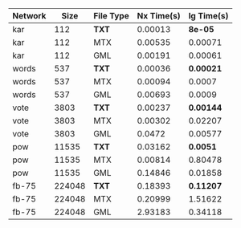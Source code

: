 | Network | Size | File Type | Nx Time(s) | Ig Time(s) |
| --- | --- | --- | --- | --- |
| kar | 112 | **TXT** | 0.00013 | **8e-05** |
| kar | 112 | MTX | 0.00535 | 0.00071 |
| kar | 112 | GML | 0.00191 | 0.00061 |
| words | 537 | **TXT** | 0.00036 | **0.00021** |
| words | 537 | MTX | 0.00094 | 0.0007 |
| words | 537 | GML | 0.00693 | 0.0009 |
| vote | 3803 | **TXT** | 0.00237 | **0.00144** |
| vote | 3803 | MTX | 0.00302 | 0.02207 |
| vote | 3803 | GML | 0.0472 | 0.00577 |
| pow | 11535 | **TXT** | 0.03162 | **0.0051** |
| pow | 11535 | MTX | 0.00814 | 0.80478 |
| pow | 11535 | GML | 0.14846 | 0.01858 |
| fb-75 | 224048 | **TXT** | 0.18393 | **0.11207** |
| fb-75 | 224048 | MTX | 0.20999 | 1.51622 |
| fb-75 | 224048 | GML | 2.93183 | 0.34118 |
